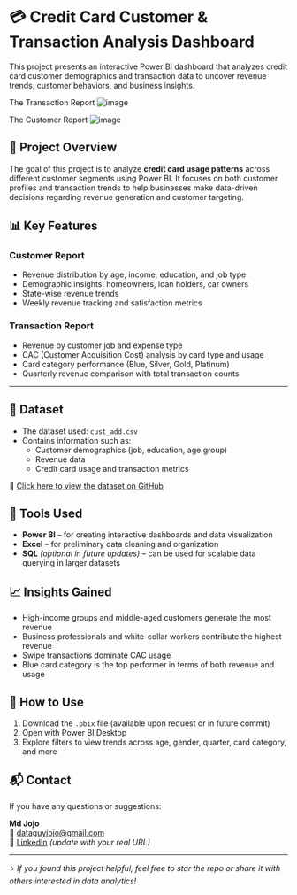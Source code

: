 # 💳 Credit Card Customer & Transaction Analysis Dashboard

This project presents an interactive Power BI dashboard that analyzes credit card customer demographics and transaction data to uncover revenue trends, customer behaviors, and business insights.

The Transaction Report
![image](https://github.com/user-attachments/assets/19a91b0e-db08-4eec-9efa-a7d067b3ee6c)

The Customer Report
![image](https://github.com/user-attachments/assets/fa46cee8-124a-44d9-8505-b0bc7f29aaa7)





## 📌 Project Overview

The goal of this project is to analyze **credit card usage patterns** across different customer segments using Power BI. It focuses on both customer profiles and transaction trends to help businesses make data-driven decisions regarding revenue generation and customer targeting.



## 📊 Key Features

### **Customer Report**
- Revenue distribution by age, income, education, and job type  
- Demographic insights: homeowners, loan holders, car owners  
- State-wise revenue trends  
- Weekly revenue tracking and satisfaction metrics  

### **Transaction Report**
- Revenue by customer job and expense type  
- CAC (Customer Acquisition Cost) analysis by card type and usage  
- Card category performance (Blue, Silver, Gold, Platinum)  
- Quarterly revenue comparison with total transaction counts  

---

## 📁 Dataset

- The dataset used: `cust_add.csv`  
- Contains information such as:
  - Customer demographics (job, education, age group)
  - Revenue data
  - Credit card usage and transaction metrics  

📂 [Click here to view the dataset on GitHub](https://github.com/dataGuyJojo/Sales-Dashboard/blob/main/cust_add.csv)



## 🧰 Tools Used

- **Power BI** – for creating interactive dashboards and data visualization  
- **Excel** – for preliminary data cleaning and organization  
- **SQL** *(optional in future updates)* – can be used for scalable data querying in larger datasets



## 📈 Insights Gained

- High-income groups and middle-aged customers generate the most revenue  
- Business professionals and white-collar workers contribute the highest revenue  
- Swipe transactions dominate CAC usage  
- Blue card category is the top performer in terms of both revenue and usage  



## 📌 How to Use

1. Download the `.pbix` file (available upon request or in future commit)
2. Open with Power BI Desktop
3. Explore filters to view trends across age, gender, quarter, card category, and more



## 📬 Contact

If you have any questions or suggestions:

**Md Jojo**  
📧 dataguyjojo@gmail.com  
🔗 [LinkedIn](https://www.linkedin.com/in/your-profile) *(update with your real URL)*

---

⭐ *If you found this project helpful, feel free to star the repo or share it with others interested in data analytics!*
